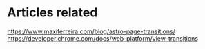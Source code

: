 # Articles related

https://www.maxiferreira.com/blog/astro-page-transitions/
https://developer.chrome.com/docs/web-platform/view-transitions
